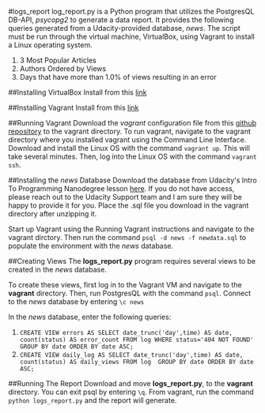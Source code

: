 #logs_report
log_report.py is a Python program that utilizes the PostgresQL DB-API, _psycopg2_ to generate a data report. It provides the following queries generated from a Udacity-provided database, _news_. The script must be run through the virtual machine, VirtualBox, using Vagrant to install a Linux operating system. 

1. 3 Most Popular Articles
2. Authors Ordered by Views
3. Days that have more than 1.0% of views resulting in an error

##Installing VirtualBox
Install from this [link](https://www.virtualbox.org/wiki/Downloads)

##Installing Vagrant
Install from this [link](https://www.vagrantup.com/downloads.html)

##Running Vagrant
Download the _vagrant_ configuration file from this [github repository](https://github.com/udacity/fullstack-nanodegree-vm) to the vagrant directory. 
To run vagrant, navigate to the vagrant directory where you installed vagrant using the Command Line Interface. Download and install the Linux OS with the command `vagrant up`. This will take several minutes. Then, log into the Linux OS with the command `vagrant ssh`. 

##Installing the _news_ Database
Download the database from Udacity's Intro To Programming Nanodegree lesson [here](https://classroom.udacity.com/nanodegrees/nd000/parts/b910112d-b5c0-4bfe-adca-6425b137ed12/modules/a3a0987f-fc76-4d14-a759-b2652d06ab2b/lessons/0aa64f0e-30be-455e-a30d-4cae963f75ea/concepts/a9cf98c8-0325-4c68-b972-58d5957f1a91). If you do not have access, please reach out to the Udacity Support team and I am sure they will be happy to provide it for you. Place the .sql file you download in the vagrant directory after unzipping it. 

Start up Vagrant using the Running Vagrant instructions and navigate to the vagrant dirctory. Then run the command `psql -d news -f newdata.sql` to populate the environment with the _news_ database. 

##Creating Views
The **logs_report.py** program requires several views to be created in the _news_ database. 

To create these views, first log in to the Vagrant VM and navigate to the **vagrant** directory. Then, run PostgresQL with the command `psql`. Connect to the _news_ database by entering `\c news`

In the _news_ database, enter the following queries:
1. `CREATE VIEW errors AS
    SELECT date_trunc('day',time) AS date, count(status) AS error_count
    FROM log WHERE status='404 NOT FOUND' 
    GROUP BY date ORDER BY date ASC;`
2. `CREATE VIEW daily_log AS
    SELECT date_trunc('day',time) AS date, count(status) AS daily_views
    FROM log 
    GROUP BY date ORDER BY date ASC;`

##Running The Report
Download and move **logs_report.py**, to the **vagrant** directory. You can exit psql by entering `\q`. From vagrant, run the command `python logs_report.py` and the report will generate. 